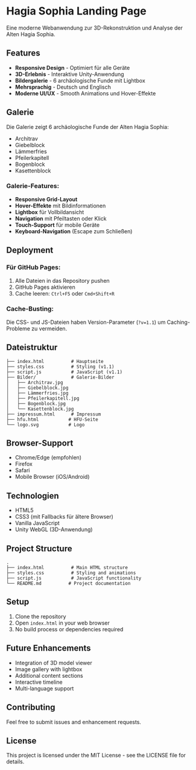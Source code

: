 # Hagia Sophia Landing Page

Eine moderne Webanwendung zur 3D-Rekonstruktion und Analyse der Alten Hagia Sophia.

## Features

- **Responsive Design** - Optimiert für alle Geräte
- **3D-Erlebnis** - Interaktive Unity-Anwendung
- **Bildergalerie** - 6 archäologische Funde mit Lightbox
- **Mehrsprachig** - Deutsch und Englisch
- **Moderne UI/UX** - Smooth Animations und Hover-Effekte

## Galerie

Die Galerie zeigt 6 archäologische Funde der Alten Hagia Sophia:
- Architrav
- Giebelblock  
- Lämmerfries
- Pfeilerkapitell
- Bogenblock
- Kasettenblock

### Galerie-Features:
- **Responsive Grid-Layout**
- **Hover-Effekte** mit Bildinformationen
- **Lightbox** für Vollbildansicht
- **Navigation** mit Pfeiltasten oder Klick
- **Touch-Support** für mobile Geräte
- **Keyboard-Navigation** (Escape zum Schließen)

## Deployment

### Für GitHub Pages:
1. Alle Dateien in das Repository pushen
2. GitHub Pages aktivieren
3. Cache leeren: `Ctrl+F5` oder `Cmd+Shift+R`

### Cache-Busting:
Die CSS- und JS-Dateien haben Version-Parameter (`?v=1.1`) um Caching-Probleme zu vermeiden.

## Dateistruktur

```
├── index.html          # Hauptseite
├── styles.css          # Styling (v1.1)
├── script.js           # JavaScript (v1.1)
├── Bilder/             # Galerie-Bilder
│   ├── Architrav.jpg
│   ├── Giebelblock.jpg
│   ├── Lämmerfries.jpg
│   ├── Pfeilerkapitell.jpg
│   ├── Bogenblock.jpg
│   └── Kasettenblock.jpg
├── impressum.html      # Impressum
├── hfu.html           # HFU-Seite
└── logo.svg           # Logo
```

## Browser-Support

- Chrome/Edge (empfohlen)
- Firefox
- Safari
- Mobile Browser (iOS/Android)

## Technologien

- HTML5
- CSS3 (mit Fallbacks für ältere Browser)
- Vanilla JavaScript
- Unity WebGL (3D-Anwendung)

## Project Structure

```
.
├── index.html          # Main HTML structure
├── styles.css          # Styling and animations
├── script.js           # JavaScript functionality
└── README.md          # Project documentation
```

## Setup

1. Clone the repository
2. Open `index.html` in your web browser
3. No build process or dependencies required

## Future Enhancements

- Integration of 3D model viewer
- Image gallery with lightbox
- Additional content sections
- Interactive timeline
- Multi-language support

## Contributing

Feel free to submit issues and enhancement requests.

## License

This project is licensed under the MIT License - see the LICENSE file for details. 